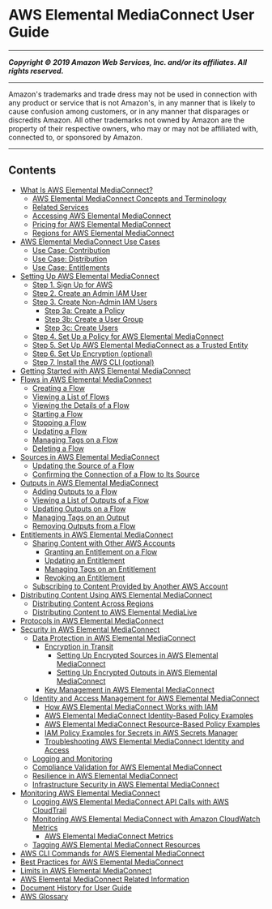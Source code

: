 # AWS Elemental MediaConnect User Guide

-----
*****Copyright &copy; 2019 Amazon Web Services, Inc. and/or its affiliates. All rights reserved.*****

-----
Amazon's trademarks and trade dress may not be used in 
     connection with any product or service that is not Amazon's, 
     in any manner that is likely to cause confusion among customers, 
     or in any manner that disparages or discredits Amazon. All other 
     trademarks not owned by Amazon are the property of their respective
     owners, who may or may not be affiliated with, connected to, or 
     sponsored by Amazon.

-----
## Contents
+ [What Is AWS Elemental MediaConnect?](what-is.md)
   + [AWS Elemental MediaConnect Concepts and Terminology](what-is-concepts.md)
   + [Related Services](what-is-related-services.md)
   + [Accessing AWS Elemental MediaConnect](what-is-accessing.md)
   + [Pricing for AWS Elemental MediaConnect](what-is-pricing.md)
   + [Regions for AWS Elemental MediaConnect](what-is-regions.md)
+ [AWS Elemental MediaConnect Use Cases](use-cases.md)
   + [Use Case: Contribution](use-cases-contribution.md)
   + [Use Case: Distribution](use-cases-distribution.md)
   + [Use Case: Entitlements](use-cases-entitlements.md)
+ [Setting Up AWS Elemental MediaConnect](setting-up.md)
   + [Step 1. Sign Up for AWS](setting-up-aws-sign-up.md)
   + [Step 2. Create an Admin IAM User](setting-up-IAM-admin-user.md)
   + [Step 3. Create Non-Admin IAM Users](setting-up-create-nonadmin-IAM-users.md)
      + [Step 3a: Create a Policy](setting-up-create-nonadmin-IAM-users-policies.md)
      + [Step 3b: Create a User Group](setting-up-create-nonadmin-IAM-users-user-groups.md)
      + [Step 3c: Create Users](setting-up-create-nonadmin-IAM-users-users.md)
   + [Step 4. Set Up a Policy for AWS Elemental MediaConnect](setting-up-policy-for-mediaconnect.md)
   + [Step 5. Set Up AWS Elemental MediaConnect as a Trusted Entity](setting-up-mediaconnect-trusted-entity.md)
   + [Step 6. Set Up Encryption (optional)](setting-up-encryption.md)
   + [Step 7. Install the AWS CLI (optional)](setting-up-install-cli.md)
+ [Getting Started with AWS Elemental MediaConnect](getting-started.md)
+ [Flows in AWS Elemental MediaConnect](flows.md)
   + [Creating a Flow](flows-create.md)
   + [Viewing a List of Flows](flows-view-list.md)
   + [Viewing the Details of a Flow](flows-view-details.md)
   + [Starting a Flow](flows-start.md)
   + [Stopping a Flow](flows-stop.md)
   + [Updating a Flow](flows-update.md)
   + [Managing Tags on a Flow](flows-manage-tags.md)
   + [Deleting a Flow](flows-delete.md)
+ [Sources in AWS Elemental MediaConnect](sources.md)
   + [Updating the Source of a Flow](source-update.md)
   + [Confirming the Connection of a Flow to Its Source](source-confirm-connection.md)
+ [Outputs in AWS Elemental MediaConnect](outputs.md)
   + [Adding Outputs to a Flow](outputs-add.md)
   + [Viewing a List of Outputs of a Flow](outputs-view-list.md)
   + [Updating Outputs on a Flow](outputs-update.md)
   + [Managing Tags on an Output](outputs-manage-tags.md)
   + [Removing Outputs from a Flow](outputs-remove.md)
+ [Entitlements in AWS Elemental MediaConnect](entitlements.md)
   + [Sharing Content with Other AWS Accounts](entitlements-originator.md)
      + [Granting an Entitlement on a Flow](entitlements-grant.md)
      + [Updating an Entitlement](entitlements-update.md)
      + [Managing Tags on an Entitlement](entitlements-manage-tags.md)
      + [Revoking an Entitlement](entitlements-revoke.md)
   + [Subscribing to Content Provided by Another AWS Account](entitlements-subscriber.md)
+ [Distributing Content Using AWS Elemental MediaConnect](distribute-content.md)
   + [Distributing Content Across Regions](distribution-across-regions.md)
   + [Distributing Content to AWS Elemental MediaLive](distribution-to-medialive.md)
+ [Protocols in AWS Elemental MediaConnect](protocols.md)
+ [Security in AWS Elemental MediaConnect](security.md)
   + [Data Protection in AWS Elemental MediaConnect](data-protection.md)
      + [Encryption in Transit](encryption-in-transit.md)
         + [Setting Up Encrypted Sources in AWS Elemental MediaConnect](encryption-in-transit-source.md)
         + [Setting Up Encrypted Outputs in AWS Elemental MediaConnect](encryption-in-transit-output.md)
      + [Key Management in AWS Elemental MediaConnect](key-management.md)
   + [Identity and Access Management for AWS Elemental MediaConnect](security-iam.md)
      + [How AWS Elemental MediaConnect Works with IAM](security_iam_service-with-iam.md)
      + [AWS Elemental MediaConnect Identity-Based Policy Examples](security_iam_id-based-policy-examples.md)
      + [AWS Elemental MediaConnect Resource-Based Policy Examples](security_iam_resource-based-policy-examples.md)
      + [IAM Policy Examples for Secrets in AWS Secrets Manager](iam-policy-examples-asm-secrets.md)
      + [Troubleshooting AWS Elemental MediaConnect Identity and Access](security_iam_troubleshoot.md)
   + [Logging and Monitoring](incident-response.md)
   + [Compliance Validation for AWS Elemental MediaConnect](mediaconnect-compliance.md)
   + [Resilience in AWS Elemental MediaConnect](disaster-recovery-resiliency.md)
   + [Infrastructure Security in AWS Elemental MediaConnect](infrastructure-security.md)
+ [Monitoring AWS Elemental MediaConnect](monitor.md)
   + [Logging AWS Elemental MediaConnect API Calls with AWS CloudTrail](logging-using-cloudtrail.md)
   + [Monitoring AWS Elemental MediaConnect with Amazon CloudWatch Metrics](monitor-with-cloudwatch.md)
      + [AWS Elemental MediaConnect Metrics](monitor-with-cloudwatch-metrics.md)
   + [Tagging AWS Elemental MediaConnect Resources](tagging.md)
+ [AWS CLI Commands for AWS Elemental MediaConnect](cli-commands.md)
+ [Best Practices for AWS Elemental MediaConnect](best-practices.md)
+ [Limits in AWS Elemental MediaConnect](limits.md)
+ [AWS Elemental MediaConnect Related Information](resources.md)
+ [Document History for User Guide](doc-history.md)
+ [AWS Glossary](glossary.md)